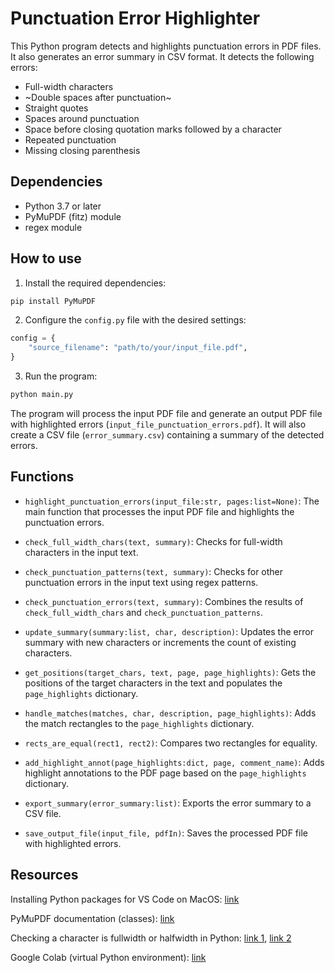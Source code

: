 # Punctuation Error Highlighter

This Python program detects and highlights punctuation errors in PDF files. It also generates an error summary in CSV format. It detects the following errors:
- Full-width characters
- ~Double spaces after punctuation~
- Straight quotes
- Spaces around punctuation
- Space before closing quotation marks followed by a character
- Repeated punctuation
- Missing closing parenthesis

## Dependencies

- Python 3.7 or later
- PyMuPDF (fitz) module
- regex module

## How to use

1. Install the required dependencies:

```bash
pip install PyMuPDF
```

2. Configure the `config.py` file with the desired settings:

```python
config = {
    "source_filename": "path/to/your/input_file.pdf",
}
```

3. Run the program:

```bash
python main.py
```

The program will process the input PDF file and generate an output PDF file with highlighted errors (`input_file_punctuation_errors.pdf`). It will also create a CSV file (`error_summary.csv`) containing a summary of the detected errors.

## Functions

- `highlight_punctuation_errors(input_file:str, pages:list=None)`: The main function that processes the input PDF file and highlights the punctuation errors.

- `check_full_width_chars(text, summary)`: Checks for full-width characters in the input text.

- `check_punctuation_patterns(text, summary)`: Checks for other punctuation errors in the input text using regex patterns.

- `check_punctuation_errors(text, summary)`: Combines the results of `check_full_width_chars` and `check_punctuation_patterns`.

- `update_summary(summary:list, char, description)`: Updates the error summary with new characters or increments the count of existing characters.

- `get_positions(target_chars, text, page, page_highlights)`: Gets the positions of the target characters in the text and populates the `page_highlights` dictionary.

- `handle_matches(matches, char, description, page_highlights)`: Adds the match rectangles to the `page_highlights` dictionary.

- `rects_are_equal(rect1, rect2)`: Compares two rectangles for equality.

- `add_highlight_annot(page_highlights:dict, page, comment_name)`: Adds highlight annotations to the PDF page based on the `page_highlights` dictionary.

- `export_summary(error_summary:list)`: Exports the error summary to a CSV file.

- `save_output_file(input_file, pdfIn)`: Saves the processed PDF file with highlighted errors.

## Resources
Installing Python packages for VS Code on MacOS: [link](https://www.mytecbits.com/internet/python/installing-python-packages)

PyMuPDF documentation (classes): [link](https://pymupdf.readthedocs.io/en/latest/classes.html)

Checking a character is fullwidth or halfwidth in Python: [link 1](https://stackoverflow.com/questions/23058564/checking-a-character-is-fullwidth-or-halfwidth-in-python), [link 2](http://www.unicode.org/reports/tr44/tr44-4.html#Validation_of_Enumerated)

Google Colab (virtual Python environment): [link](https://colab.research.google.com/)
